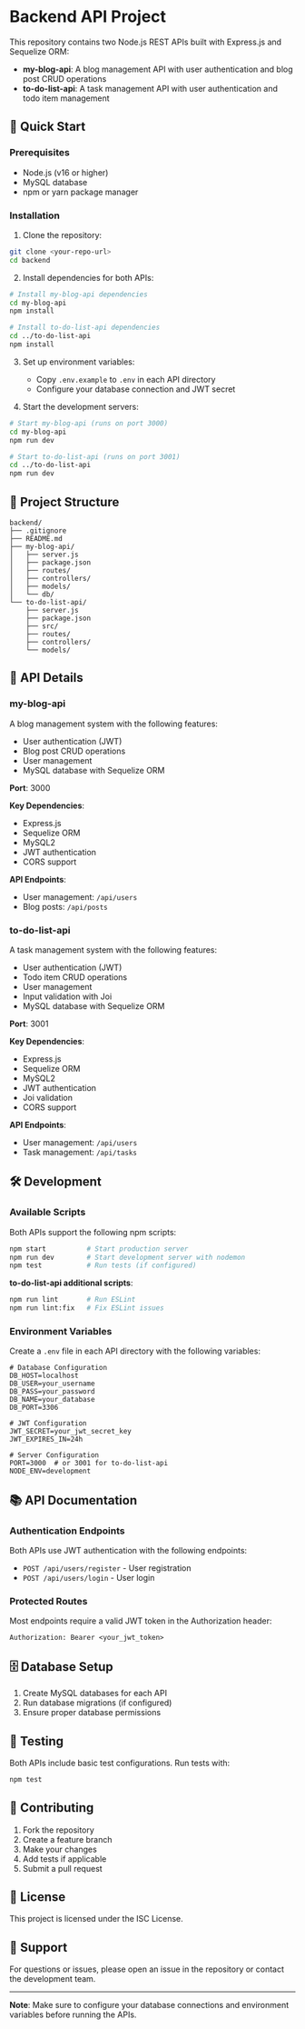 # Backend API Project

This repository contains two Node.js REST APIs built with Express.js and Sequelize ORM:

- **my-blog-api**: A blog management API with user authentication and blog post CRUD operations
- **to-do-list-api**: A task management API with user authentication and todo item management

## 🚀 Quick Start

### Prerequisites

- Node.js (v16 or higher)
- MySQL database
- npm or yarn package manager

### Installation

1. Clone the repository:
```bash
git clone <your-repo-url>
cd backend
```

2. Install dependencies for both APIs:
```bash
# Install my-blog-api dependencies
cd my-blog-api
npm install

# Install to-do-list-api dependencies
cd ../to-do-list-api
npm install
```

3. Set up environment variables:
   - Copy `.env.example` to `.env` in each API directory
   - Configure your database connection and JWT secret

4. Start the development servers:

```bash
# Start my-blog-api (runs on port 3000)
cd my-blog-api
npm run dev

# Start to-do-list-api (runs on port 3001)
cd ../to-do-list-api
npm run dev
```

## 📁 Project Structure

```
backend/
├── .gitignore
├── README.md
├── my-blog-api/
│   ├── server.js
│   ├── package.json
│   ├── routes/
│   ├── controllers/
│   ├── models/
│   └── db/
└── to-do-list-api/
    ├── server.js
    ├── package.json
    ├── src/
    ├── routes/
    ├── controllers/
    └── models/
```

## 🔧 API Details

### my-blog-api

A blog management system with the following features:
- User authentication (JWT)
- Blog post CRUD operations
- User management
- MySQL database with Sequelize ORM

**Port**: 3000

**Key Dependencies**:
- Express.js
- Sequelize ORM
- MySQL2
- JWT authentication
- CORS support

**API Endpoints**:
- User management: `/api/users`
- Blog posts: `/api/posts`

### to-do-list-api

A task management system with the following features:
- User authentication (JWT)
- Todo item CRUD operations
- User management
- Input validation with Joi
- MySQL database with Sequelize ORM

**Port**: 3001

**Key Dependencies**:
- Express.js
- Sequelize ORM
- MySQL2
- JWT authentication
- Joi validation
- CORS support

**API Endpoints**:
- User management: `/api/users`
- Task management: `/api/tasks`

## 🛠️ Development

### Available Scripts

Both APIs support the following npm scripts:

```bash
npm start          # Start production server
npm run dev        # Start development server with nodemon
npm test           # Run tests (if configured)
```

**to-do-list-api additional scripts**:
```bash
npm run lint       # Run ESLint
npm run lint:fix   # Fix ESLint issues
```

### Environment Variables

Create a `.env` file in each API directory with the following variables:

```env
# Database Configuration
DB_HOST=localhost
DB_USER=your_username
DB_PASS=your_password
DB_NAME=your_database
DB_PORT=3306

# JWT Configuration
JWT_SECRET=your_jwt_secret_key
JWT_EXPIRES_IN=24h

# Server Configuration
PORT=3000  # or 3001 for to-do-list-api
NODE_ENV=development
```

## 📚 API Documentation

### Authentication Endpoints

Both APIs use JWT authentication with the following endpoints:

- `POST /api/users/register` - User registration
- `POST /api/users/login` - User login

### Protected Routes

Most endpoints require a valid JWT token in the Authorization header:
```
Authorization: Bearer <your_jwt_token>
```

## 🗄️ Database Setup

1. Create MySQL databases for each API
2. Run database migrations (if configured)
3. Ensure proper database permissions

## 🧪 Testing

Both APIs include basic test configurations. Run tests with:
```bash
npm test
```

## 📝 Contributing

1. Fork the repository
2. Create a feature branch
3. Make your changes
4. Add tests if applicable
5. Submit a pull request

## 📄 License

This project is licensed under the ISC License.

## 🤝 Support

For questions or issues, please open an issue in the repository or contact the development team.

---

**Note**: Make sure to configure your database connections and environment variables before running the APIs.
